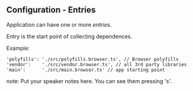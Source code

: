 ##  Configuration - Entries

Application can have one or more *entries*.

Entry is the start point of collecting dependences.

Example:
```
'polyfills': './src/polyfills.browser.ts', // Browser polyfills
'vendor':    './src/vendor.browser.ts', // all 3rd party libraries
'main':      './src/main.browser.ts' // app starting point
```



note:
    Put your speaker notes here.
    You can see them pressing 's'.
